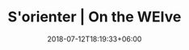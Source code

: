 ---
title: "S'orienter | On the WEIve"
date: 2018-07-12T18:19:33+06:00
heading : "On The WEIve, l'association organisatrice du WEI Centrale Lyon 2023"
---